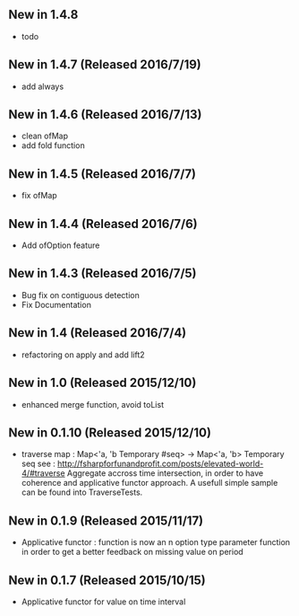 ## New in 1.4.8
* todo
## New in 1.4.7 (Released 2016/7/19)
* add always
## New in 1.4.6 (Released 2016/7/13)
* clean ofMap
* add fold function
## New in 1.4.5 (Released 2016/7/7)
* fix ofMap
## New in 1.4.4 (Released 2016/7/6)
* Add ofOption feature
## New in 1.4.3 (Released 2016/7/5)
* Bug fix on contiguous detection
* Fix Documentation
## New in 1.4 (Released 2016/7/4)
* refactoring on apply and add lift2
## New in 1.0 (Released 2015/12/10)
* enhanced merge function, avoid toList
## New in 0.1.10 (Released 2015/12/10)
* traverse map : 
	Map<'a, 'b Temporary #seq> -> Map<'a, 'b> Temporary seq
	see : http://fsharpforfunandprofit.com/posts/elevated-world-4/#traverse
	Aggregate accross time intersection, in order to have coherence and applicative functor approach.
	A usefull simple sample can be found into TraverseTests.

## New in 0.1.9 (Released 2015/11/17)
* Applicative functor : function is now an n option type parameter function in order to get a better feedback on missing value on period

## New in 0.1.7 (Released 2015/10/15)
* Applicative functor for value on time interval
